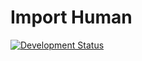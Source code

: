 # Import Human

[![Development Status](https://img.shields.io/badge/development--status-planning-lightgrey?style=flat-square)](https://pypi.org/classifiers)

